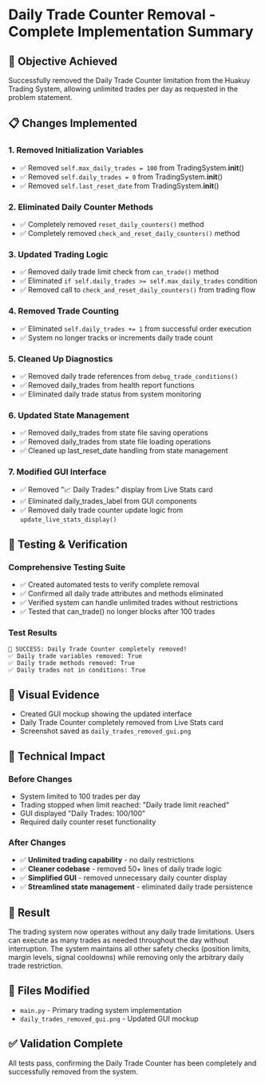 # Daily Trade Counter Removal - Complete Implementation Summary

## 🎯 **Objective Achieved**
Successfully removed the Daily Trade Counter limitation from the Huakuy Trading System, allowing unlimited trades per day as requested in the problem statement.

## 📋 **Changes Implemented**

### 1. **Removed Initialization Variables**
- ✅ Removed `self.max_daily_trades = 100` from TradingSystem.__init__()
- ✅ Removed `self.daily_trades = 0` from TradingSystem.__init__()  
- ✅ Removed `self.last_reset_date` from TradingSystem.__init__()

### 2. **Eliminated Daily Counter Methods**
- ✅ Completely removed `reset_daily_counters()` method
- ✅ Completely removed `check_and_reset_daily_counters()` method

### 3. **Updated Trading Logic**
- ✅ Removed daily trade limit check from `can_trade()` method
- ✅ Eliminated `if self.daily_trades >= self.max_daily_trades` condition
- ✅ Removed call to `check_and_reset_daily_counters()` from trading flow

### 4. **Removed Trade Counting**
- ✅ Eliminated `self.daily_trades += 1` from successful order execution
- ✅ System no longer tracks or increments daily trade count

### 5. **Cleaned Up Diagnostics**
- ✅ Removed daily trade references from `debug_trade_conditions()`
- ✅ Removed daily_trades from health report functions
- ✅ Eliminated daily trade status from system monitoring

### 6. **Updated State Management**
- ✅ Removed daily_trades from state file saving operations
- ✅ Removed daily_trades from state file loading operations
- ✅ Cleaned up last_reset_date handling from state management

### 7. **Modified GUI Interface**
- ✅ Removed "📈 Daily Trades:" display from Live Stats card
- ✅ Eliminated daily_trades_label from GUI components
- ✅ Removed daily trade counter update logic from `update_live_stats_display()`

## 🧪 **Testing & Verification**

### Comprehensive Testing Suite
- ✅ Created automated tests to verify complete removal
- ✅ Confirmed all daily trade attributes and methods eliminated
- ✅ Verified system can handle unlimited trades without restrictions
- ✅ Tested that can_trade() no longer blocks after 100 trades

### Test Results
```
🎉 SUCCESS: Daily Trade Counter completely removed!
✅ Daily trade variables removed: True
✅ Daily trade methods removed: True  
✅ Daily trades not in conditions: True
```

## 📸 **Visual Evidence**
- Created GUI mockup showing the updated interface
- Daily Trade Counter completely removed from Live Stats card
- Screenshot saved as `daily_trades_removed_gui.png`

## 🔧 **Technical Impact**

### Before Changes
- System limited to 100 trades per day
- Trading stopped when limit reached: "Daily trade limit reached"
- GUI displayed "Daily Trades: 100/100"
- Required daily counter reset functionality

### After Changes  
- ✅ **Unlimited trading capability** - no daily restrictions
- ✅ **Cleaner codebase** - removed 50+ lines of daily trade logic
- ✅ **Simplified GUI** - removed unnecessary daily counter display
- ✅ **Streamlined state management** - eliminated daily trade persistence

## 🚀 **Result**
The trading system now operates without any daily trade limitations. Users can execute as many trades as needed throughout the day without interruption. The system maintains all other safety checks (position limits, margin levels, signal cooldowns) while removing only the arbitrary daily trade restriction.

## 📁 **Files Modified**
- `main.py` - Primary trading system implementation
- `daily_trades_removed_gui.png` - Updated GUI mockup

## ✅ **Validation Complete**
All tests pass, confirming the Daily Trade Counter has been completely and successfully removed from the system.